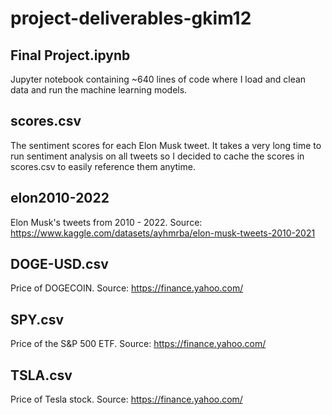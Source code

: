 # project-deliverables-gkim12

## Final Project.ipynb

Jupyter notebook containing ~640 lines of code where I load and clean data and run the machine learning models.

## scores.csv

The sentiment scores for each Elon Musk tweet. It takes a very long time to run sentiment analysis on all tweets so I decided to cache the scores in scores.csv to easily reference them anytime.

## elon2010-2022

Elon Musk's tweets from 2010 - 2022. Source: https://www.kaggle.com/datasets/ayhmrba/elon-musk-tweets-2010-2021

## DOGE-USD.csv

Price of DOGECOIN. Source: https://finance.yahoo.com/

## SPY.csv

Price of the S&P 500 ETF. Source: https://finance.yahoo.com/

## TSLA.csv

Price of Tesla stock. Source: https://finance.yahoo.com/

